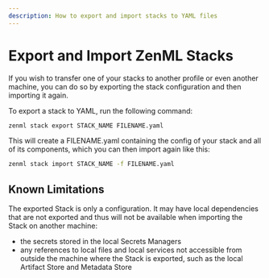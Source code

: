 ```yaml
---
description: How to export and import stacks to YAML files
---
```


# Export and Import ZenML Stacks

If you wish to transfer one of your stacks to another profile or even another
machine, you can do so by exporting the stack configuration and then importing
it again.

To export a stack to YAML, run the following command:

```bash
zenml stack export STACK_NAME FILENAME.yaml
```

This will create a FILENAME.yaml containing the config of your stack and all
of its components, which you can then import again like this:

```bash
zenml stack import STACK_NAME -f FILENAME.yaml
```

## Known Limitations

The exported Stack is only a configuration. It may have local dependencies
that are not exported and thus will not be available when importing the Stack
on another machine:

* the secrets stored in the local Secrets Managers
* any references to local files and local services not accessible from outside
the machine where the Stack is exported, such as the local Artifact Store and
Metadata Store

